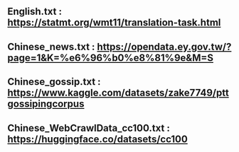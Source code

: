 ## English.txt : https://statmt.org/wmt11/translation-task.html
## Chinese_news.txt : https://opendata.ey.gov.tw/?page=1&K=%e6%96%b0%e8%81%9e&M=S
## Chinese_gossip.txt : https://www.kaggle.com/datasets/zake7749/pttgossipingcorpus
## Chinese_WebCrawlData_cc100.txt : https://huggingface.co/datasets/cc100
